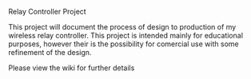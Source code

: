 Relay Controller Project

This project will document the process of design to production of my wireless relay controller. This 
project is intended mainly for educational purposes, however their is the possibility for comercial 
use with some refinement of the design. 

Please view the wiki for further details

